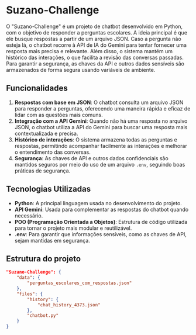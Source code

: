 # Suzano-Challenge

O "Suzano-Challenge" é um projeto de chatbot desenvolvido em Python, com o objetivo de responder a perguntas escolares. A ideia principal é que ele busque respostas a partir de um arquivo JSON. Caso a pergunta não esteja lá, o chatbot recorre à API de IA do Gemini para tentar fornecer uma resposta mais precisa e relevante. Além disso, o sistema mantém um histórico das interações, o que facilita a revisão das conversas passadas. Para garantir a segurança, as chaves da API e outros dados sensíveis são armazenados de forma segura usando variáveis de ambiente.

## Funcionalidades

1. **Respostas com base em JSON**: O chatbot consulta um arquivo JSON para responder a perguntas, oferecendo uma maneira rápida e eficaz de lidar com as questões mais comuns.
2. **Integração com a API Gemini**: Quando não há uma resposta no arquivo JSON, o chatbot utiliza a API do Gemini para buscar uma resposta mais contextualizada e precisa.
3. **Histórico de interações**: O sistema armazena todas as perguntas e respostas, permitindo acompanhar facilmente as interações e melhorar o entendimento das conversas.
4. **Segurança**: As chaves de API e outros dados confidenciais são mantidos seguros por meio do uso de um arquivo `.env`, seguindo boas práticas de segurança.

## Tecnologias Utilizadas

- **Python**: A principal linguagem usada no desenvolvimento do projeto.
- **API Gemini**: Usada para complementar as respostas do chatbot quando necessário.
- **POO (Programação Orientada a Objetos)**: Estrutura de código utilizada para tornar o projeto mais modular e reutilizável.
- **.env**: Para garantir que informações sensíveis, como as chaves de API, sejam mantidas em segurança.

## Estrutura do projeto

```json
"Suzano-Challenge": {
    "data": {
        "perguntas_escolares_com_respostas.json"
    },
    "files": {
        "history": {
            "chat_history_4373.json"
        },
        "chatbot.py"
    }
}